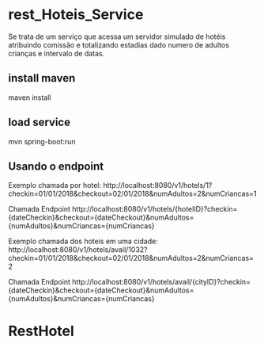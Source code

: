 # rest_Hoteis_Service
Se trata de um serviço que acessa um servidor simulado de hotéis atribuindo comissão e totalizando estadias dado numero de adultos crianças e intervalo de datas.
## install maven
maven install
## load service
mvn spring-boot:run

## Usando o endpoint
Exemplo chamada por hotel:
http://localhost:8080/v1/hotels/1?checkin=01/01/2018&checkout=02/01/2018&numAdultos=2&numCriancas=1

Chamada Endpoint
http://localhost:8080/v1/hotels/{hotelID}?checkin={dateCheckin}&checkout={dateCheckout}&numAdultos={numAdultos}&numCriancas={numCriancas}


Exemplo chamada dos hoteis em uma cidade:
http://localhost:8080/v1/hotels/avail/1032?checkin=01/01/2018&checkout=02/01/2018&numAdultos=2&numCriancas=2

Chamada Endpoint
http://localhost:8080/v1/hotels/avail/{cityID}?checkin={dateCheckin}&checkout={dateCheckout}&numAdultos={numAdultos}&numCriancas={numCriancas}
# RestHotel
